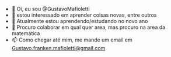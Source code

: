 - 👋 Oi, eu sou @GustavoMafioletti
- 👀 estou interessado em aprender coisas novas, entre outros
- 🌱 Atualmente estou aprendendo/estudando no novo ano
- 💞️ Procuro colaborar em qual quer area, mas procuro na area da matemática
- 📫 Como chegar até mim, me mande um email em Gustavo.franken.mafioletti@gmail.com


